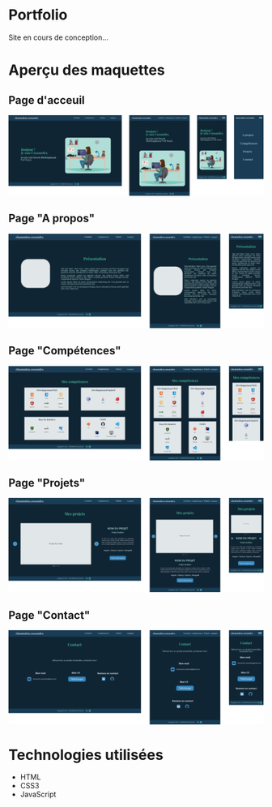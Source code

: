 # Portfolio

Site en cours de conception...

# Aperçu des maquettes

## Page d'acceuil
![maquette acceuil](maquettes/home.png)

## Page "A propos"
![maquette a propos](maquettes/about.png)

## Page "Compétences"
![maquette compétences](maquettes/skills.png)

## Page "Projets"
![maquette projets](maquettes/projects.png)

## Page "Contact"
![maquette contact](maquettes/contact.png)

# Technologies utilisées
* HTML
* CSS3
* JavaScript
